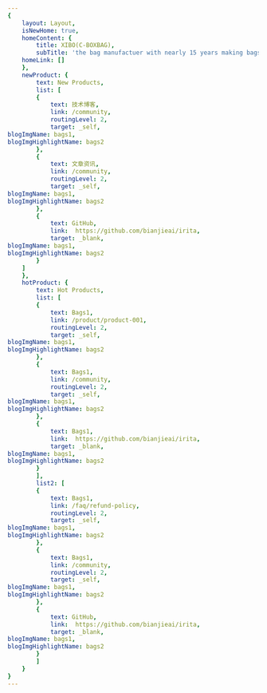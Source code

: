```yaml
---
{
    layout: Layout,
    isNewHome: true,
    homeContent: {
        title: XIBO(C-BOXBAG),
        subTitle: 'the bag manufactuer with nearly 15 years making bags experience, trend setting, eco-friendly, reusable bags',
    homeLink: []
    },
    newProduct: {
        text: New Products,
        list: [
        {
            text: 技术博客,
            link: /community,
            routingLevel: 2,
            target: _self,
blogImgName: bags1,
blogImgHighlightName: bags2
        },
        {
            text: 文章资讯,
            link: /community,
            routingLevel: 2,
            target: _self,
blogImgName: bags1,
blogImgHighlightName: bags2
        },
        {
            text: GitHub,
            link:  https://github.com/bianjieai/irita,
            target: _blank,
blogImgName: bags1,
blogImgHighlightName: bags2
        }
    ]
    },
    hotProduct: {
        text: Hot Products,
        list: [
        {
            text: Bags1,
            link: /product/product-001,
            routingLevel: 2,
            target: _self,
blogImgName: bags1,
blogImgHighlightName: bags2
        },
        {
            text: Bags1,
            link: /community,
            routingLevel: 2,
            target: _self,
blogImgName: bags1,
blogImgHighlightName: bags2
        },
        {
            text: Bags1,
            link:  https://github.com/bianjieai/irita,
            target: _blank,
blogImgName: bags1,
blogImgHighlightName: bags2
        }
        ],
        list2: [
        {
            text: Bags1,
            link: /faq/refund-policy,
            routingLevel: 2,
            target: _self,
blogImgName: bags1,
blogImgHighlightName: bags2
        },
        {
            text: Bags1,
            link: /community,
            routingLevel: 2,
            target: _self,
blogImgName: bags1,
blogImgHighlightName: bags2
        },
        {
            text: GitHub,
            link:  https://github.com/bianjieai/irita,
            target: _blank,
blogImgName: bags1,
blogImgHighlightName: bags2
        }
        ]
    }
}
---
```


